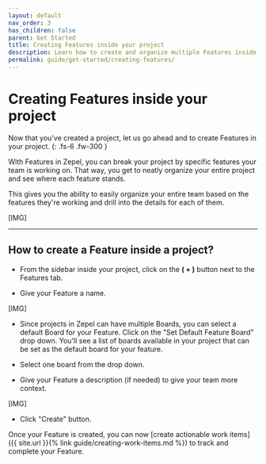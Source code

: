 ```yaml
---
layout: default
nav_order: 3
has_children: false
parent: Get Started
title: Creating Features inside your project
description: Learn how to create and organize multiple Features inside your project.
permalink: guide/get-started/creating-features/
---
```

# Creating Features inside your project

Now that you've created a project, let us go ahead and to create Features in your project. 
{: .fs-6 .fw-300 }

With Features in Zepel, you can break your project by specific features your team is working on. That way, you get to neatly organize your entire project and see where each feature stands.

This gives you the ability to easily organize your entire team based on the features they're working and drill into the details for each of them.

[IMG]

---

## How to create a Feature inside a project?

- From the sidebar inside your project, click on the __( + )__ button next to the Features tab.

- Give your Feature a name. 

[IMG]

- Since projects in Zepel can have multiple Boards, you can select a default Board for your Feature. Click on the "Set Default Feature Board" drop down. You'll see a list of boards available in your project that can be set as the default board for your feature.

- Select one board from the drop down.

- Give your Feature a description (if needed) to give your team more context.

[IMG]

- Click "Create" button.

Once your Feature is created, you can now [create actionable work items]({{ site.url }}{% link guide/creating-work-items.md %}) to track and complete your Feature.

